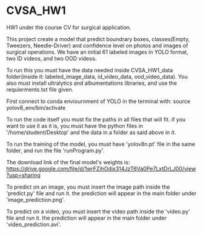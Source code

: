 # CVSA_HW1
HW1 under the course CV for surgical application.

This project create a model that predict boundrary boxes, classes(Empty, Tweezers, Needle-Driver) and confidence level on photos and images of surgical operations.
We have an initial 61 labeled images in YOLO format, two ID videos, and two OOD videos.

To run this you must have the data needed inside CVSA_HW1_data folder(inside it: labeled_image_data, id_video_data, ood_video_data).
You also must install ultralytics and albumentations libraries, and use the requierments.txt file given.

First connect to conda enviournment of YOLO in the terminal with:
source yolov8_env/bin/activate

To run the code itself you must fix the paths in all files that will fit. if you want to use it as it is, you must have the python files in '/home/student/Desktop' and the data in a folder as said above in it.

To run the training of the model, you must have 'yolov8n.pt' file in the same folder, and run the file 'runProgram.py'.

The download link of the final model's weights is: https://drive.google.com/file/d/1wrFZihOdjx314JzT6Va0Pe7LxtDrLJ00/view?usp=sharing

To predict on an image, you must insert the image path inside the 'predict.py' file and run it. the prediction will appear in the main folder under 'image_prediction.png'.

To predict on a video, you must insert the video path inside the 'video.py' file and run it. the prediction will appear in the main folder under 'video_prediction.avi'.
